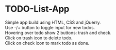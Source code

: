 # TODO-List-App
Simple app build using HTML, CSS and jQuerry.<br/> Use -/+ button to toggle input for new todos.<br/> Hovering over todo show 2 buttons:
 trash and check.<br/> Click on trash icon to delete todo.<br/>Click on check icon to mark todo as done.
